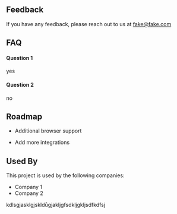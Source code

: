 
## Feedback

If you have any feedback, please reach out to us at fake@fake.com


## FAQ

#### Question 1

yes

#### Question 2

no


## Roadmap

- Additional browser support

- Add more integrations


## Used By

This project is used by the following companies:

- Company 1
- Company 2

kdlsgjasklgjskldůgjakljgfsdkljgkljsdfkdfsj

